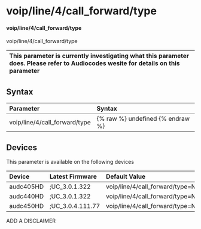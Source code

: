 ﻿---
description: voip/line/4/call_forward/type
search: false
---

# voip/line/4/call_forward/type

#### voip/line/4/call_forward/type

voip/line/4/call_forward/type


| This parameter is currently investigating what this parameter does. Please refer to Audiocodes wesite for details on this parameter | 
| :--- |

## Syntax
| Parameter | Syntax |
| :--- | :--- |
|voip/line/4/call_forward/type | {% raw %} undefined {% endraw %}|

## Devices
This parameter is available on the following devices

| Device | Latest Firmware | Default Value |
|:---|:---|:---|
| audc405HD | ;UC_3.0.1.322 | voip/line/4/call_forward/type=NO_REPLY 
| audc440HD | ;UC_3.0.1.322 | voip/line/4/call_forward/type=NO_REPLY 
| audc450HD | ;UC_3.0.4.111.77 | voip/line/4/call_forward/type=NO_REPLY 

ADD A DISCLAIMER
